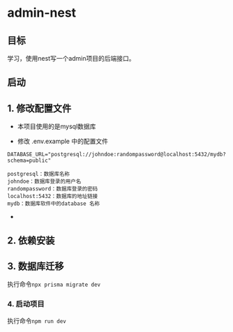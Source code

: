 # admin-nest

## 目标

学习，使用nest写一个admin项目的后端接口。

## 启动

## 1. 修改配置文件

* 本项目使用的是mysql数据库

* 修改 .env.example 中的配置文件

```
DATABASE_URL="postgresql://johndoe:randompassword@localhost:5432/mydb?schema=public"

postgresql：数据库名称
johndoe：数据库登录的用户名
randompassword：数据库登录的密码
localhost:5432：数据库的地址链接
mydb：数据库软件中的database 名称
```

* 

## 2. 依赖安装

## 3. 数据库迁移

执行命令`npx prisma migrate dev`

### 4. 启动项目

执行命令`npm run dev`

